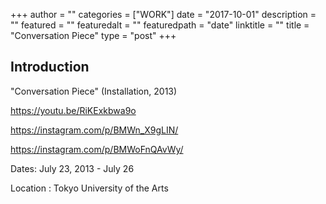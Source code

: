 +++
author = ""
categories = ["WORK"]
date = "2017-10-01"
description = ""
featured = ""
featuredalt = ""
featuredpath = "date"
linktitle = ""
title = "Conversation Piece"
type = "post"
+++

## Introduction

"Conversation Piece" (Installation, 2013)

https://youtu.be/RiKExkbwa9o

https://instagram.com/p/BMWn_X9gLIN/

https://instagram.com/p/BMWoFnQAvWy/

Dates: July 23, 2013 - July 26

Location : Tokyo University of the Arts
